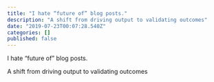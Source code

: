 ```yaml
---
title: "I hate “future of” blog posts."
description: "A shift from driving output to validating outcomes"
date: "2019-07-23T00:07:28.540Z"
categories: []
published: false
---
```


I hate “future of” blog posts. 

A shift from driving output to validating outcomes
